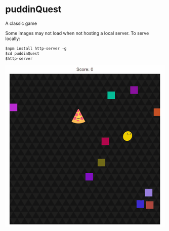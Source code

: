 # puddinQuest
A classic game

Some images may not load when not hosting a local server.
To serve locally:
```
$npm install http-server -g
$cd puddinQuest
$http-server
```
![](https://github.com/teustice/puddinQuest/blob/master/assets/puddin.gif)
